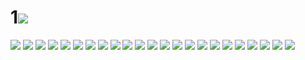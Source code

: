 # 1![](../img/37/00000001.jpg)
![](../img/37/00000002.jpg)
![](../img/37/00000003.jpg)
![](../img/37/00000004.jpg)
![](../img/37/00000005.jpg)
![](../img/37/00000006.jpg)
![](../img/37/00000007.jpg)
![](../img/37/00000008.jpg)
![](../img/37/00000009.jpg)
![](../img/37/00000010.jpg)
![](../img/37/00000011.jpg)
![](../img/37/00000012.jpg)
![](../img/37/00000013.jpg)
![](../img/37/00000014.jpg)
![](../img/37/00000015.jpg)
![](../img/37/00000016.jpg)
![](../img/37/00000017.jpg)
![](../img/37/00000018.jpg)
![](../img/37/00000019.jpg)
![](../img/37/00000020.jpg)
![](../img/37/00000021.jpg)
![](../img/37/00000022.jpg)
![](../img/37/00000023.jpg)
![](../img/37/00000024.jpg)
